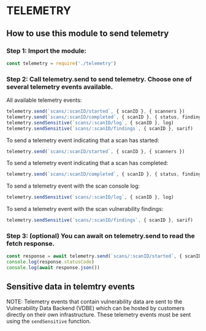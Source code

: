 # TELEMETRY

## How to use this module to send telemetry

### Step 1: Import the module:
```js
const telemetry = require('./telemetry')
```

### Step 2: Call telemetry.send to send telemetry. Choose one of several telemetry events available.

All available telemetry events:
```js
telemetry.send(`scans/:scanID/started`, { scanID }, { scanners })
telemetry.send(`scans/:scanID/completed`, { scanID }, { status, findings, log })
telemetry.sendSensitive(`scans/:scanID/log`, { scanID }, log)
telemetry.sendSensitive(`scans/:scanID/findings`, { scanID }, sarif)
```

To send a telemetry event indicating that a scan has started:
```js
telemetry.send(`scans/:scanID/started`, { scanID }, { scanners })
```

To send a telemetry event indicating that a scan has completed:
```js
telemetry.send(`scans/:scanID/completed`, { scanID }, { status, findings, log })
```

To send a telemetry event with the scan console log:
```js
telemetry.sendSensitive(`scans/:scanID/log`, { scanID }, log)
```

To send a telemetry event with the scan vulnerability findings:
```js
telemetry.sendSensitive(`scans/:scanID/findings`, { scanID }, sarif)
```

### Step 3: (optional) You can await on telemetry.send to read the fetch response.

```js
const response = await telemetry.send(`scans/:scanID/started`, { scanID }, { scanners })
console.log(response.statusCode)
console.log(await response.json())
```

## Sensitive data in telemtry events

NOTE: Telemetry events that contain vulnerability data are sent to the Vulnerability
Data Backend (VDBE) which can be hosted by customers directly on their own infrastructure.
These telemetry events must be sent using the `sendSensitive` function.
